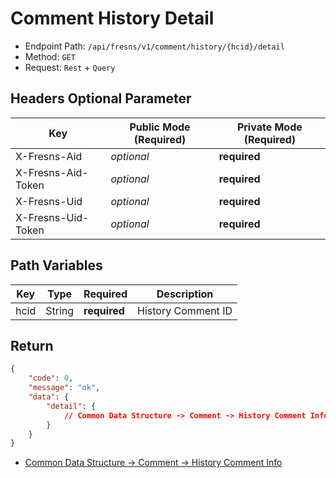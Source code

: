 # Comment History Detail

- Endpoint Path: `/api/fresns/v1/comment/history/{hcid}/detail`
- Method: `GET`
- Request: `Rest` + `Query`

## Headers Optional Parameter

| Key | Public Mode (Required) | Private Mode (Required) |
| --- | --- | --- |
| X-Fresns-Aid | *optional* | **required** |
| X-Fresns-Aid-Token | *optional* | **required** |
| X-Fresns-Uid | *optional* | **required** |
| X-Fresns-Uid-Token | *optional* | **required** |

## Path Variables

| Key | Type | Required | Description |
| --- | --- | --- | --- |
| hcid | String | **required** | History Comment ID |

## Return

```json
{
    "code": 0,
    "message": "ok",
    "data": {
        "detail": {
            // Common Data Structure -> Comment -> History Comment Info
        }
    }
}
```

- [Common Data Structure -> Comment -> History Comment Info](../../reference/data/comment.md#history-comment-info)
